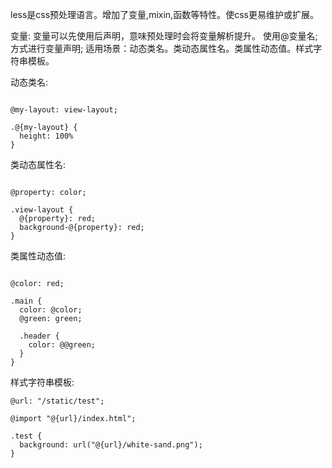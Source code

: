 less是css预处理语言。增加了变量,mixin,函数等特性。使css更易维护或扩展。

变量:
变量可以先使用后声明，意味预处理时会将变量解析提升。 使用@变量名;方式进行变量声明; 适用场景：动态类名。类动态属性名。类属性动态值。样式字符串模板。

动态类名:

````less

@my-layout: view-layout;

.@{my-layout} {
  height: 100%
}

````

类动态属性名:

````less

@property: color;

.view-layout {
  @{property}: red;
  background-@{property}: red;
}

````

类属性动态值:

````less

@color: red;

.main {
  color: @color;
  @green: green;

  .header {
    color: @@green;
  }
}

````

样式字符串模板:

````less
@url: "/static/test";

@import "@{url}/index.html";

.test {
  background: url("@{url}/white-sand.png");
}
````
